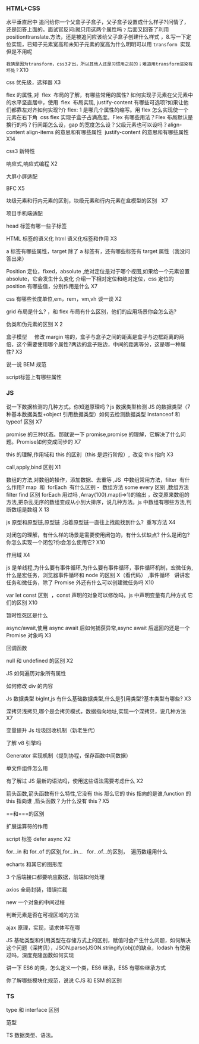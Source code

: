 ### HTML+CSS

水平垂直居中 追问给你一个父盒子子盒子，父子盒子设置成什么样子?(问情了，还是回答上面的。面试官反问:就只用这两个属性吗﹖后面又回答了利用 positionttranslate.方法，还是被追问应该给父子盒子创建什么样式 ，8.写一下定位实现，已知子元素宽高和未知子元素的宽高为什么明明可以用 `transform`  实现但是不用呢

`我猜是因为transform，css3才出，所以其他人还是习惯用之前的；难道用transform渲染有坏处？`X10

css 优先级，选择器 X3

flex 的属性,对  flex  布局的了解，有哪些常用的属性? 如何实现子元素在父元素中的水平坚直居中，使用  flex  布局实现, justify-content 有哪些可选项?如果让他们都靠左对齐如何实现?介 flex: 1 是哪几个属性的缩写。用 flex 怎么实现使一个元素在右下角  css flex 实现子盒子占满高度。Flex 有哪些用法？Flex 布局默认是换行的吗？行间距怎么设，gap 的宽度怎么设？父级元素也可以设吗？align-content align-items 的意思和有哪些属性
 justify-content 的意思和有哪些属性 X14

css3 新特性

响应式,响应式编程 X2

大屏小屏适配

BFC X5

块级元素和行内元素的区别，块级元素和行内元素在盒模型的区别   X7

项目手机端适配

head 标签有哪一些子标签

HTML 标签的语义化 html 语义化标签和作用 X3

a 标签有哪些属性，target 除了 a 标签有，还有哪些标签有 target 属性（我没问答出来）

Position 定位，fixed，absolute ,绝对定位是对于哪个视图,如果给一个元素设置 absolute，它会发生什么变化 介绍一下相对定位和绝对定位，css 定位的 position 有哪些值，分别作用是什么 X7

css 有哪些长度单位,em，rem，vm,vh 谈一谈 X2

grid 布局是什么? ，和 flex 布局有什么区别，他们的应用场景你会怎么选?

伪类和伪元素的区别 X 2

盒子模型     修改 margin 啥的，盒子与盒子之间的距离是盒子与边框距离的两倍，这个需要使用哪个属性?两边的盒子贴边，中间的距离等分，这是哪一种属性? X3

说一说 BEM 规范

script标签上有哪些属性

### JS

说一下数据检测的几种方式。你知道原理吗？js 数据类型检测 JS 的数据类型（7 种基本数据类型+object 引用数据类型）如何去检测数据类型 Instanceof 和 typeof 区别 X7

promise 的三种状态。那就说一下 promise,promise 的理解，它解决了什么问题。Promise如何变成同步的 X7

this 的理解,作用域和 this 的区别（this 是运行阶段）,  改变 this 指向 X3

call,apply,bind 区别 X1

数组的方法,对数组的操作，添加数据、去重等 ,JS  中数组常用方法，filter  有什么作用? map  和  forEach  有什么区别 -  数组方法 some every 区别 ,数组方法 filter find 区别 forEach 用过吗 ,Array(100).map(i=>1)的输出 ，改变原来数组的方法,把杂乱无序的数组变成从小到大排序，说几种方法。js 中数组有哪些方法,判断数组是数组 X 13

js 原型和原型链,原型链 ,沿着原型链一直往上找能找到什么?  重写方法 X4

对闭包的理解，有什么样的场景是需要使用闭包的，有什么优缺点? 什么是闭包?你怎么实现一个闭包?你会怎么使用它? X10

作用域 X4

js 是单线程,为什么要有事件循环,为什么要有事件循环，事件循环机制，宏微任务,什么是宏任务，浏览器事件循环和 node 的区别 X（看代码） ,事件循环   讲讲宏任务和微任务，除了 Promise 外还有什么可以创建微任务吗 X10

var let const 区别  ，const 声明的对象可以修改吗，js 中声明变量有几种方式 它们的区别 X10

暂时性死区是什么

async/await,使用 async await 后如何捕获异常,async await 后返回的还是一个 Promise 对象吗 X3

回调函数

null 和 undefined 的区别 X2

JS 如何遍历对象所有属性

如何修改 div 的内容

Js 数据类型 bigInt,js 有什么基础数据类型,什么是引用类型?基本类型有哪些? X3

深拷贝浅拷贝,哪个是会拷贝模式，数据指向地址,实现一个深拷贝，说几种方法 X7

变量提升
Js 垃圾回收机制（新老生代）

了解 v8 引擎吗

Generator 实现机制（提到协程，保存函数中间数据）

单文件组件怎么用

有了解过 JS 最新的语法吗，使用这些语法需要考虑什么 X2

箭头函数,箭头函数有什么特性,它没有 this 那么它的 this 指向的是谁,function 的 this 指向谁 ,箭头函数？为什么没有 this？X5

==和===的区别

扩展运算符的作用

script 标签 defer async X2

for...in 和 for..of 的区别,for…in…   for…of…的区别，  遍历数组用什么

echarts 和其它的图形库

3 个后端接口都要响应数据，前端如何处理

axios 全局封装，错误拦截

new 一个对象的中间过程

判断元素是否在可视区域的方法

ajax 原理，实现，请求体写在哪

JS 基础类型和引用类型在存储方式上的区别，赋值时会产生什么问题，如何解决这个问题（深拷贝），JSON.parse(JSON.stringify(obj))的缺点，lodash 有使用过吗，深度克隆函数如何实现

讲一下 ES6 的类，怎么定义一个类，ES6 继承，ES5 有哪些继承方式

你了解哪些模块化规范，说说 CJS 和 ESM 的区别

### TS

type 和 interface 区别

范型

TS 数据类型、语法。
